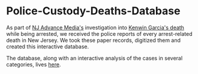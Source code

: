Police-Custody-Deaths-Database
==============================

As part of <a href="http://www.nj.com">NJ Advance Media's</a> investigation into <a href="http://www.nj.com/excited-delirium/">Kenwin Garcia's death</a> while being arrested, we received the police reports of every arrest-related death in New Jersey. We took these paper records, digitized them and created this interactive database.

The database, along with an interactive analysis of the cases in several categories, lives <a href="http://www.nj.com/excited-delirium/data.html">here</a>.
